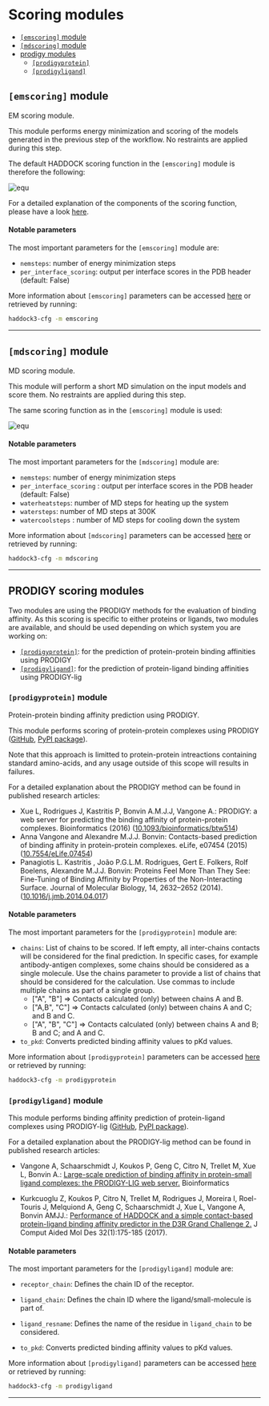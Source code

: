 # Scoring modules

- [`[emscoring]` module](#emscoring-module)
- [`[mdscoring]` module](#mdscoring-module)
- [prodigy modules](#prodigy-scoring-modules)
  - [`[prodigyprotein]`](#prodigyprotein-module)
  - [`[prodigyligand]`](#prodigyligand-module)

## `[emscoring]` module

EM scoring module.

This module performs energy minimization and scoring of the models generated in
the previous step of the workflow. No restraints are applied during this step.

The default HADDOCK scoring function in the `[emscoring]` module is therefore the following:

![equ](https://latex.codecogs.com/gif.latex?HS=1.0E_{vdw}&plus;0.2E_{elec}&plus;0.0E_{air}&plus;1.0E_{desolv})

For a detailed explanation of the components of the scoring function, please have a look [here](../haddocking.md#haddock-scoring-function).

#### Notable parameters

The most important parameters for the `[emscoring]` module are:

- `nemsteps`: number of energy minimization steps
- `per_interface_scoring`: output per interface scores in the PDB header (default: False)


More information about `[emscoring]` parameters can be accessed [here](https://bonvinlab.org/haddock3/modules/scoring/haddock.modules.scoring.emscoring.html#default-parameters) or retrieved by running:

```bash
haddock3-cfg -m emscoring
```

<hr>

## `[mdscoring]` module

MD scoring module.

This module will perform a short MD simulation on the input models and
score them. No restraints are applied during this step.

The same scoring function as in the `[emscoring]` module is used:

![equ](https://latex.codecogs.com/gif.latex?HS=1.0E_{vdw}&plus;0.2E_{elec}&plus;0.0E_{air}&plus;1.0E_{desolv})

#### Notable parameters

The most important parameters for the `[mdscoring]` module are:

- `nemsteps`: number of energy minimization steps
- `per_interface_scoring` : output per interface scores in the PDB header (default: False)
- `waterheatsteps`: number of MD steps for heating up the system
- `watersteps`: number of MD steps at 300K
- `watercoolsteps` : number of MD steps for cooling down the system

More information about `[mdscoring]` parameters can be accessed [here](https://bonvinlab.org/haddock3/modules/scoring/haddock.modules.scoring.mdscoring.html#default-parameters) or retrieved by running:

```bash
haddock3-cfg -m mdscoring
```

<hr>

## PRODIGY scoring modules

Two modules are using the PRODIGY methods for the evaluation of binding affinity.
As this scoring is specific to either proteins or ligands, two modules are available, and should be used depending on which system you are working on:
- [`[prodigyprotein]`](#prodigyprotein-module): for the prediction of protein-protein binding affinities using PRODIGY
- [`[prodigyligand]`](#prodigyligand-module): for the prediction of protein-ligand binding affinities using PRODIGY-lig


### `[prodigyprotein]` module

Protein-protein binding affinity prediction using PRODIGY.

This module performs scoring of protein-protein complexes using PRODIGY ([GitHub](https://github.com/haddocking/prodigy), [PyPI package](https://pypi.org/project/prodigy-prot/)).

Note that this approach is limitted to protein-protein intreactions containing standard amino-acids, and any usage outside of this scope will results in failures.

For a detailed explanation about the PRODIGY method can be found in published research articles:

- Xue L, Rodrigues J, Kastritis P, Bonvin A.M.J.J, Vangone A.: PRODIGY: a web server for predicting the binding affinity of protein-protein complexes. Bioinformatics (2016) ([10.1093/bioinformatics/btw514](https://doi.org/10.1093/bioinformatics/btw514))
- Anna Vangone and Alexandre M.J.J. Bonvin: Contacts-based prediction of binding affinity in protein-protein complexes. eLife, e07454 (2015) ([10.7554/eLife.07454](https://doi.org/10.7554/elife.07454))
- Panagiotis L. Kastritis , João P.G.L.M. Rodrigues, Gert E. Folkers, Rolf Boelens, Alexandre M.J.J. Bonvin: Proteins Feel More Than They See: Fine-Tuning of Binding Affinity by Properties of the Non-Interacting Surface. Journal of Molecular Biology, 14, 2632–2652 (2014). ([10.1016/j.jmb.2014.04.017](https://doi.org/10.1016/j.jmb.2014.04.017))


#### Notable parameters

The most important parameters for the `[prodigyprotein]` module are:

- `chains`: List of chains to be scored. If left empty, all inter-chains contacts will be considered for the final prediction. In specific cases, for example antibody-antigen complexes, some chains should be considered as a single molecule. Use the chains parameter to provide a list of chains that should be considered for the calculation. Use commas to include multiple chains as part of a single group.
  - ["A", "B"]      => Contacts calculated (only) between chains A and B.
  - ["A,B", "C"]    => Contacts calculated (only) between chains A and C; and B and C.
  - ["A", "B", "C"] => Contacts calculated (only) between chains A and B; B and C; and A and C.
- `to_pkd`: Converts predicted binding affinity values to pKd values.


More information about `[prodigyprotein]` parameters can be accessed [here](https://bonvinlab.org/haddock3/modules/scoring/haddock.modules.scoring.prodigyprotein.html#default-parameters) or retrieved by running:

```bash
haddock3-cfg -m prodigyprotein
```


### `[prodigyligand]` module

This module performs binding affinity prediction of protein-ligand complexes using PRODIGY-lig ([GitHub](https://github.com/haddocking/prodigy-lig), [PyPI package](https://pypi.org/project/prodigy-lig/)).

For a detailed explanation about the PRODIGY-lig method can be found in published research articles:

- Vangone A, Schaarschmidt J, Koukos P, Geng C, Citro N, Trellet M, Xue L, Bonvin A.: [Large-scale prediction of binding affinity in protein-small ligand complexes: the PRODIGY-LIG web server.](https://doi.org/10.1093/bioinformatics/bty816) Bioinformatics

- Kurkcuoglu Z, Koukos P, Citro N, Trellet M, Rodrigues J, Moreira I, Roel-Touris J, Melquiond A, Geng C, Schaarschmidt J, Xue L, Vangone A, Bonvin AMJJ.: [Performance of HADDOCK and a simple contact-based protein-ligand binding affinity predictor in the D3R Grand Challenge 2.](https://link.springer.com/article/10.1007/s10822-017-0049-y) J Comput Aided Mol Des 32(1):175-185 (2017).


#### Notable parameters

The most important parameters for the `[prodigyligand]` module are:

- `receptor_chain`: Defines the chain ID of the receptor.

- `ligand_chain`: Defines the chain ID where the ligand/small-molecule is part of.

- `ligand_resname`: Defines the name of the residue in `ligand_chain` to be considered.

- `to_pkd`: Converts predicted binding affinity values to pKd values.


More information about `[prodigyligand]` parameters can be accessed [here](https://bonvinlab.org/haddock3/modules/scoring/haddock.modules.scoring.prodigyligand.html#default-parameters) or retrieved by running:

```bash
haddock3-cfg -m prodigyligand
```

<hr>
